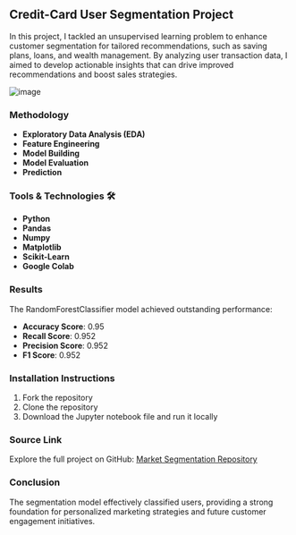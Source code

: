 ## Credit-Card User Segmentation Project

In this project, I tackled an unsupervised learning problem to enhance customer segmentation for tailored recommendations, such as saving plans, loans, and wealth management. By analyzing user transaction data, I aimed to develop actionable insights that can drive improved recommendations and boost sales strategies.

![image](https://github.com/user-attachments/assets/5972c999-d187-4360-8a6b-e7beac96ddf6)

### Methodology
- **Exploratory Data Analysis (EDA)**
- **Feature Engineering**
- **Model Building**
- **Model Evaluation**
- **Prediction**

### Tools & Technologies 🛠
- **Python**
- **Pandas**
- **Numpy**
- **Matplotlib**
- **Scikit-Learn**
- **Google Colab**

### Results
The RandomForestClassifier model achieved outstanding performance:
- **Accuracy Score**: 0.95
- **Recall Score**: 0.952
- **Precision Score**: 0.952
- **F1 Score**: 0.952

### Installation Instructions
1. Fork the repository
2. Clone the repository
3. Download the Jupyter notebook file and run it locally

### Source Link
Explore the full project on GitHub: [Market Segmentation Repository](https://github.com/pik1989/MarketSegmentation?tab=readme-ov-file)

### Conclusion
The segmentation model effectively classified users, providing a strong foundation for personalized marketing strategies and future customer engagement initiatives.
